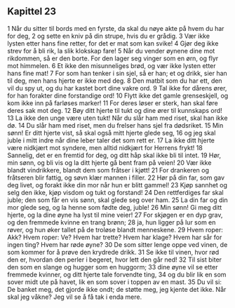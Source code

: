 ## Kapittel 23

1 Når du sitter til bords med en fyrste, da skal du nøye akte på hvem du har for deg, 
2 og sette en kniv på din strupe, hvis du er grådig. 
3 Vær ikke lysten etter hans fine retter, for det er mat som kan svike! 
4 Gjør deg ikke strev for å bli rik, la slik klokskap fare! 
5 Når du vender øynene dine mot rikdommen, så er den borte. For den lager seg vinger som en ørn, og flyr mot himmelen. 
6 Et ikke den misunneliges brød, og vær ikke lysten etter hans fine mat! 
7 For som han tenker i sin sjel, så er han; et og drikk, sier han til deg, men hans hjerte er ikke med deg. 
8 Den matbit som du har ett, den vil du spy ut, og du har kastet bort dine vakre ord. 
9 Tal ikke for dårens ører, for han forakter dine forstandige ord! 
10 Flytt ikke det gamle grenseskjell, og kom ikke inn på farløses marker! 
11 For deres løser er sterk, han skal føre deres sak mot deg. 
12 Bøy ditt hjerte til tukt og dine ører til kunnskaps ord! 
13 La ikke den unge være uten tukt! Når du slår ham med riset, skal han ikke dø. 
14 Du slår ham med riset, men du frelser hans sjel fra dødsriket. 
15 Min sønn! Er ditt hjerte vist, så skal også mitt hjerte glede seg, 
16 og jeg skal juble i mitt indre når dine leber taler det som rett er. 
17 La ikke ditt hjerte være nidkjært mot syndere, men alltid nidkjært for Herrens frykt! 
18 Sannelig, det er en fremtid for deg, og ditt håp skal ikke bli til intet. 
19 Hør, min sønn, og bli vis og la ditt hjerte gå bent fram på veien! 
20 Vær ikke blandt vindrikkere, blandt dem som fråtser i kjøtt! 
21 For drankeren og fråtseren blir fattig, og søvn klær mannen i filler. 
22 Hør på din far, som gav deg livet, og forakt ikke din mor når hun er blitt gammel! 
23 Kjøp sannhet og selg den ikke, kjøp visdom og tukt og forstand! 
24 Den rettferdiges far skal juble; den som får en vis sønn, skal glede seg over ham. 
25 La din far og din mor glede seg, og la henne som fødte deg, juble! 
26 Min sønn! Gi meg ditt hjerte, og la dine øyne ha lyst til mine veier! 
27 For skjøgen er en dyp grav, og den fremmede kvinne en trang brønn; 
28 ja, hun ligger på lur som en røver, og hun øker tallet på de troløse blandt menneskene. 
29 Hvem roper: Akk? Hvem roper: Ve? Hvem har trette? Hvem har klage? Hvem har sår for ingen ting? Hvem har røde øyne? 
30 De som sitter lenge oppe ved vinen, de som kommer for å prøve den krydrede drikk. 
31 Se ikke til vinen, hvor rød den er, hvordan den perler i begeret, hvor lett den går ned! 
32 Til sist biter den som en slange og hugger som en huggorm; 
33 dine øyne vil se etter fremmede kvinner, og ditt hjerte tale forvendte ting, 
34 og du blir lik en som sover midt ute på havet, lik en som sover i toppen av en mast. 
35 Du vil si: De banket meg, det gjorde ikke ondt; de støtte meg, jeg kjente det ikke. Når skal jeg våkne? Jeg vil se å få tak i enda mere.
